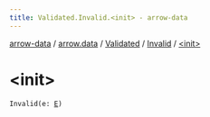 ```yaml
---
title: Validated.Invalid.<init> - arrow-data
---
```


[arrow-data](../../../index.html) / [arrow.data](../../index.html) / [Validated](../index.html) / [Invalid](index.html) / [&lt;init&gt;](./-init-.html)

# &lt;init&gt;

`Invalid(e: `[`E`](index.html#E)`)`